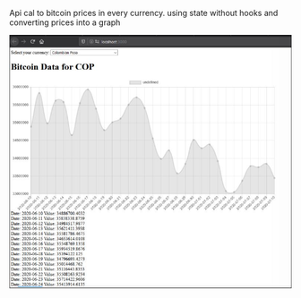 Api cal to bitcoin prices in every currency.
using state without hooks and converting prices into a graph

![text](./src/images/bitcoin.JPG)
